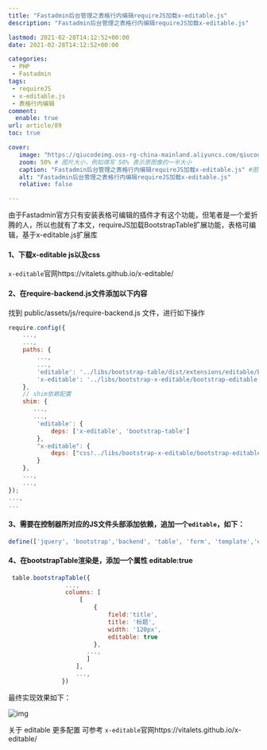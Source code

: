 ```yaml
---
title: "Fastadmin后台管理之表格行内编辑requireJS加载x-editable.js"
description: "Fastadmin后台管理之表格行内编辑requireJS加载x-editable.js"

lastmod: 2021-02-28T14:12:52+00:00
date: 2021-02-28T14:12:52+00:00

categories:
 - PHP
 - Fastadmin
tags:
 - requireJS
 - x-editable.js
 - 表格行内编辑
comment:
  enable: true
url: article/89
toc: true

cover:
   image: "https://qiucodeimg.oss-rg-china-mainland.aliyuncs.com/qiucode2020/1614521229595.png" #图片路径例如：posts/tech/123/123.png
   zoom: 50% # 图片大小，例如填写 50% 表示原图像的一半大小
   caption: "Fastadmin后台管理之表格行内编辑requireJS加载x-editable.js" #图片底部描述
   alt: "Fastadmin后台管理之表格行内编辑requireJS加载x-editable.js"
   relative: false

---
```


由于Fastadmin官方只有安装表格可编辑的插件才有这个功能，但笔者是一个爱折腾的人，所以也就有了本文，requireJS加载BootstrapTable扩展功能，表格可编辑，基于x-editable.js扩展库

<!--more-->

#### 1、下载x-editable js以及css

`x-editable`官网https://vitalets.github.io/x-editable/

#### 2、在require-backend.js文件添加以下内容

找到 public/assets/js/require-backend.js 文件，进行如下操作

```javascript
require.config({
    ...,
    ...,
    paths: {
        ...,
        ...,
        'editable': '../libs/bootstrap-table/dist/extensions/editable/bootstrap-table-editable.min',
        'x-editable': '../libs/bootstrap-x-editable/bootstrap-editable.min',
    },
    // shim依赖配置
    shim: {
       ...,
       ...,
        'editable': {
            deps: ['x-editable', 'bootstrap-table']
        },
        "x-editable": {
            deps: ["css!../libs/bootstrap-x-editable/bootstrap-editable.css"]
        }
    },
    ...,
    ...,
});
...,
...
```



#### 3、需要在控制器所对应的JS文件头部添加依赖，追加一个`editable`，如下：

```js
define(['jquery', 'bootstrap','backend', 'table', 'form', 'template','editable'], function ($, undefined, Backend, Table, Form, Template,undefined) {
```



#### 4、在bootstrapTable渲染是，添加一个属性 editable:true

```js
 table.bootstrapTable({
                ...,
                columns: [
                    [
                        {
                            field:'title',
                            title: '标题',
                            width: '120px',
                            editable: true
                        },
                      ...,
                      ]
                   ],
                   ...,
               })
```



最终实现效果如下：

![img](https://qiucodeimg.oss-rg-china-mainland.aliyuncs.com/qiucode2020/1614521229595.png)

关于 editable 更多配置 可参考 `x-editable`官网https://vitalets.github.io/x-editable/